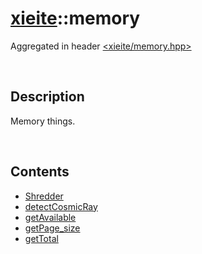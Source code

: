 # [xieite](./xieite.md)\:\:memory
Aggregated in header [<xieite/memory.hpp>](../include/xieite/memory.hpp)

&nbsp;

## Description
Memory things.

&nbsp;

## Contents
- [Shredder](./namespaces/memory/shredder.md)
- [detectCosmicRay](./namespaces/memory/detect_cosmic_ray.md)
- [getAvailable](./namespaces/memory/get_available.md)
- [getPage_size](./namespaces/memory/get_page_size.md)
- [getTotal](./namespaces/memory/get_total.md)

